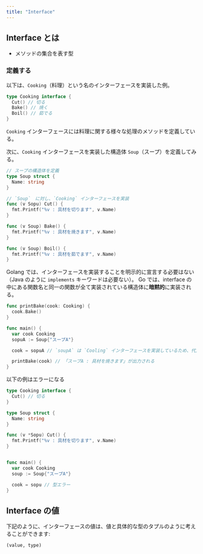 ```yaml
---
title: "Interface"
---
```


## Interface とは

- メソッドの集合を表す型

### 定義する

以下は、`Cooking`（料理）という名のインターフェースを実装した例。

```go
type Cooking interface {
  Cut() // 切る
  Bake() // 焼く
  Boil() // 茹でる
}
```

`Cooking` インターフェースには料理に関する様々な処理のメソッドを定義している。

次に、`Cooking` インターフェースを実装した構造体 `Soup`（スープ）を定義してみる。

```go
// スープの構造体を定義
type Soup struct {
  Name: string
}

// `Soup`　に対し、`Cooking` インターフェースを実装
func (v Sopu) Cut() {
  fmt.Printf("%v : 具材を切ります", v.Name)
}

func (v Soup) Bake() {
  fmt.Printf("%v : 具材を焼きます", v.Name)
}

func (v Soup) Boil() {
  fmt.Printf("%v : 具材を茹でます", v.Name)
}
```

Golang では、インターフェースを実装することを明示的に宣言する必要はない（Java のように `implements` キーワードは必要ない）。
Go では、interface の中にある関数名と同一の関数が全て実装されている構造体に**暗黙的**に実装される。

```go
func printBake(cook: Cooking) {
  cook.Bake()
}

func main() {
  var cook Cooking
  sopuA := Soup{"スープA"}

  cook = sopuA // `soupA` は `Cooling` インターフェースを実装しているため、代入可能

  printBake(cook) // 「スープA : 具材を焼きます」が出力される
}
```

以下の例はエラーになる

```go
type Cooking interface {
  Cut() // 切る
}

type Soup struct {
  Name: string
}

func (v *Sopu) Cut() {
  fmt.Printf("%v : 具材を切ります", v.Name)
}


func main() {
  var cook Cooking
  soup := Soup{"スープA"}

  cook = sopu // 型エラー
}
```

## Interface の値

下記のように、インターフェースの値は、値と具体的な型のタプルのように考えることができます:

```
(value, type)
```
